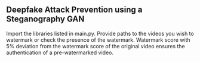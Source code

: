 ## Deepfake Attack Prevention using a Steganography GAN
Import the libraries listed in main.py.
Provide paths to the videos you wish to watermark or check the presence of the watermark.
Watermark score with 5% deviation from the watermark score of the original video ensures the authentication of a pre-watermarked video.
